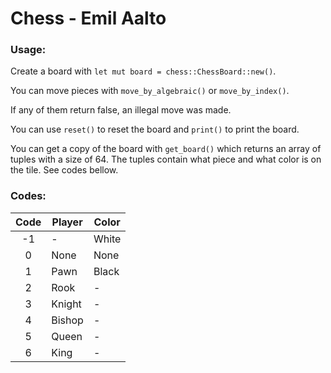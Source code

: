 # Chess - Emil Aalto

### Usage:<br/>
Create a board with `let mut board = chess::ChessBoard::new()`.<br/>

You can move pieces with `move_by_algebraic()` or `move_by_index()`.<br/>

If any of them return false, an illegal move was made.<br/>

You can use `reset()` to reset the board and `print()` to print the board.<br/>

You can get a copy of the board with `get_board()` which returns an array of tuples with a size of 64. The tuples contain what piece and what color is on the tile. See codes bellow.

### Codes:<br/>

| Code | Player | Color |
|:----:|--------|-------|
|-1    | -      | White |
|0     | None   | None  |
|1     | Pawn   | Black |
|2     | Rook   | -     |
|3     | Knight | -     |
|4     | Bishop | -     |
|5     | Queen  | -     |
|6     | King   | -     |